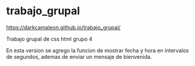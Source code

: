 # trabajo_grupal
https://darkcamaleon.github.io/trabajo_grupal/

Trabajo grupal de css html grupo 4

En esta version se agrego la funcion de mostrar fecha y hora en intervalos de segundos, ademas de enviar un mensaje de bienvenida.
